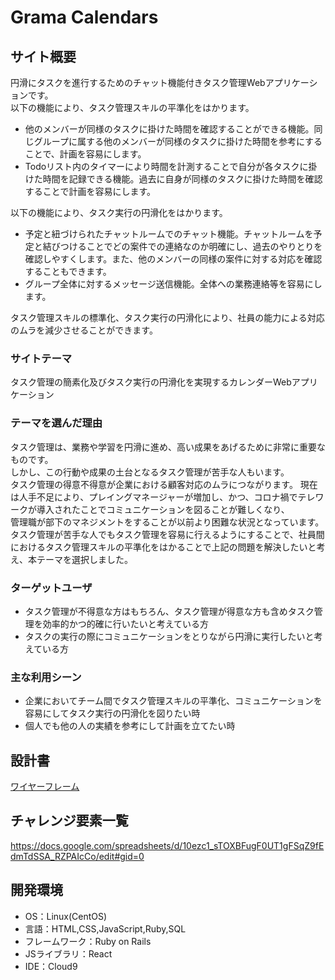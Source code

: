 # Grama Calendars

## サイト概要
円滑にタスクを進行するためのチャット機能付きタスク管理Webアプリケーションです。  
以下の機能により、タスク管理スキルの平準化をはかります。  
- 他のメンバーが同様のタスクに掛けた時間を確認することができる機能。同じグループに属する他のメンバーが同様のタスクに掛けた時間を参考にすることで、計画を容易にします。
- Todoリスト内のタイマーにより時間を計測することで自分が各タスクに掛けた時間を記録できる機能。過去に自身が同様のタスクに掛けた時間を確認することで計画を容易にします。  
  
以下の機能により、タスク実行の円滑化をはかります。
- 予定と紐づけられたチャットルームでのチャット機能。チャットルームを予定と結びつけることでどの案件での連絡なのか明確にし、過去のやりとりを確認しやすくします。また、他のメンバーの同様の案件に対する対応を確認することもできます。
- グループ全体に対するメッセージ送信機能。全体への業務連絡等を容易にします。

タスク管理スキルの標準化、タスク実行の円滑化により、社員の能力による対応のムラを減少させることができます。


### サイトテーマ
タスク管理の簡素化及びタスク実行の円滑化を実現するカレンダーWebアプリケーション

### テーマを選んだ理由
タスク管理は、業務や学習を円滑に進め、高い成果をあげるために非常に重要なものです。  
しかし、この行動や成果の土台となるタスク管理が苦手な人もいます。  
タスク管理の得意不得意が企業における顧客対応のムラにつながります。
現在は人手不足により、プレイングマネージャーが増加し、かつ、コロナ禍でテレワークが導入されたことでコミュニケーションを図ることが難しくなり、  
管理職が部下のマネジメントをすることが以前より困難な状況となっています。  
タスク管理が苦手な人でもタスク管理を容易に行えるようにすることで、社員間におけるタスク管理スキルの平準化をはかることで上記の問題を解決したいと考え、本テーマを選択しました。

### ターゲットユーザ
- タスク管理が不得意な方はもちろん、タスク管理が得意な方も含めタスク管理を効率的かつ的確に行いたいと考えている方
- タスクの実行の際にコミュニケーションをとりながら円滑に実行したいと考えている方

### 主な利用シーン
- 企業においてチーム間でタスク管理スキルの平準化、コミュニケーションを容易にしてタスク実行の円滑化を図りたい時
- 個人でも他の人の実績を参考にして計画を立てたい時

## 設計書
[ワイヤーフレーム](https://xd.adobe.com/view/41582f10-8cd2-4dd6-93c0-121b858574e7-140b/?fullscreen)

## チャレンジ要素一覧
https://docs.google.com/spreadsheets/d/10ezc1_sTOXBFugF0UT1gFSqZ9fEdmTdSSA_RZPAIcCo/edit#gid=0

## 開発環境
- OS：Linux(CentOS)
- 言語：HTML,CSS,JavaScript,Ruby,SQL
- フレームワーク：Ruby on Rails
- JSライブラリ：React
- IDE：Cloud9

